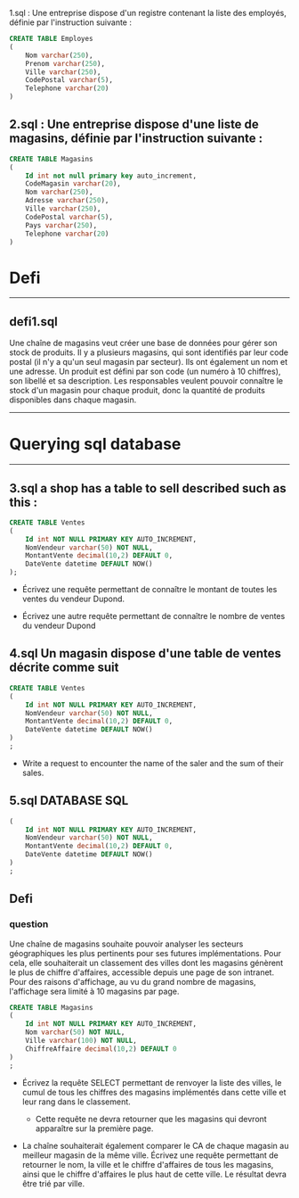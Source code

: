 1.sql : Une entreprise dispose d'un registre contenant la liste des employés, définie par l'instruction suivante :
```sql
CREATE TABLE Employes
(
    Nom varchar(250),
    Prenom varchar(250),
    Ville varchar(250),
    CodePostal varchar(5),
    Telephone varchar(20)
)
```

## 2.sql : Une entreprise dispose d'une liste de magasins, définie par l'instruction suivante :
```sql
CREATE TABLE Magasins
(
    Id int not null primary key auto_increment,
    CodeMagasin varchar(20),
    Nom varchar(250),
    Adresse varchar(250),
    Ville varchar(250),
    CodePostal varchar(5),
    Pays varchar(250),
    Telephone varchar(20)
)
```

# Defi
---
## defi1.sql
Une chaîne de magasins veut créer une base de données pour gérer son stock de produits.
Il y a plusieurs magasins, qui sont identifiés par leur code postal (il n'y a qu'un seul magasin par secteur). Ils ont également un nom et une adresse.
Un produit est défini par son code (un numéro à 10 chiffres), son libellé et sa description.
Les responsables veulent pouvoir connaître le stock d'un magasin pour chaque produit, donc la quantité de produits disponibles dans chaque magasin.

---


# Querying sql database
---
## 3.sql a shop has a table to sell described such as this  :
```sql
CREATE TABLE Ventes
(
    Id int NOT NULL PRIMARY KEY AUTO_INCREMENT,
    NomVendeur varchar(50) NOT NULL,
    MontantVente decimal(10,2) DEFAULT 0,
    DateVente datetime DEFAULT NOW()
);
```

- Écrivez une requête permettant de connaître le montant de toutes les ventes du vendeur Dupond.

- Écrivez une autre requête permettant de connaître le nombre de ventes du vendeur Dupond

## 4.sql Un magasin dispose d'une table de ventes décrite comme suit 
```sql
CREATE TABLE Ventes
(
    Id int NOT NULL PRIMARY KEY AUTO_INCREMENT,
    NomVendeur varchar(50) NOT NULL,
    MontantVente decimal(10,2) DEFAULT 0,
    DateVente datetime DEFAULT NOW()
)
;
```
- Write a request to encounter the name of the saler and the sum of their sales.

## 5.sql DATABASE SQL

```sql
(
    Id int NOT NULL PRIMARY KEY AUTO_INCREMENT,
    NomVendeur varchar(50) NOT NULL,
    MontantVente decimal(10,2) DEFAULT 0,
    DateVente datetime DEFAULT NOW()
)
;
```
## Defi
### question
Une chaîne de magasins souhaite pouvoir analyser les secteurs géographiques les plus pertinents pour ses futures implémentations. Pour cela, elle souhaiterait un classement des villes dont les magasins génèrent le plus de chiffre d'affaires, accessible depuis une page de son intranet. Pour des raisons d'affichage, au vu du grand nombre de magasins, l'affichage sera limité à 10 magasins par page.

```sql
CREATE TABLE Magasins
(
    Id int NOT NULL PRIMARY KEY AUTO_INCREMENT,
    Nom varchar(50) NOT NULL,
    Ville varchar(100) NOT NULL,
    ChiffreAffaire decimal(10,2) DEFAULT 0
)
;
```
- Écrivez la requête SELECT permettant de renvoyer la liste des villes, le cumul de tous les chiffres des magasins implémentés dans cette ville et leur rang dans le classement. 
    - Cette requête ne devra retourner que les magasins qui devront apparaître sur la première page.

- La chaîne souhaiterait également comparer le CA de chaque magasin au meilleur magasin de la même ville. Écrivez une requête permettant de retourner le nom, la ville et le chiffre d'affaires de tous les magasins, ainsi que le chiffre d'affaires le plus haut de cette ville. Le résultat devra être trié par ville.